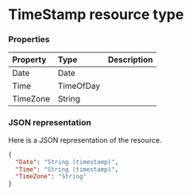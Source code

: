 # TimeStamp resource type




### Properties
| Property	   | Type	|Description|
|:---------------|:--------|:----------|
|Date|Date||
|Time|TimeOfDay||
|TimeZone|String||

### JSON representation

Here is a JSON representation of the resource.

<!-- {
  "blockType": "resource",
  "optionalProperties": [

  ],
  "@odata.type": "microsoft.graph.TimeStamp"
}-->

```json
{
  "Date": "String (timestamp)",
  "Time": "String (timestamp)",
  "TimeZone": "String"
}

```

<!-- uuid: 8fcb5dbc-d5aa-4681-8e31-b001d5168d79
2015-10-25 14:57:30 UTC -->
<!-- {
  "type": "#page.annotation",
  "description": "TimeStamp resource",
  "keywords": "",
  "section": "documentation",
  "tocPath": ""
}-->